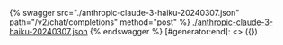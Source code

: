 [#generator:start]: <> ({ "template": "openapi" })
{% swagger src="./anthropic-claude-3-haiku-20240307.json" path="/v2/chat/completions" method="post" %}
[./anthropic-claude-3-haiku-20240307.json](./anthropic-claude-3-haiku-20240307.json)
{% endswagger %}
[#generator:end]: <> ({})
